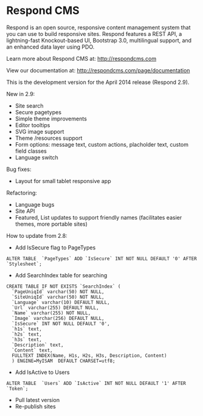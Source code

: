 Respond CMS
===========

Respond is an open source, responsive content management system that you can use to build responsive sites. Respond features a REST API, a lightning-fast Knockout-based UI, Bootstrap 3.0, multilingual support, and an enhanced data layer using PDO. 

Learn more about Respond CMS at: http://respondcms.com

View our documentation at: http://respondcms.com/page/documentation

This is the development version for the April 2014 release (Respond 2.9).

New in 2.9:
- Site search
- Secure pagetypes
- Simple theme improvements
- Editor tooltips
- SVG image support
- Theme /resources support
- Form options: message text, custom actions, placholder text, custom field classes
- Language switch

Bug fixes:
- Layout for small tablet responsive app

Refactoring:
- Language bugs
- Site API
- Featured, List updates to support friendly names (facilitates easier themes, more portable sites)

How to update from 2.8:
- Add IsSecure flag to PageTypes

```
ALTER TABLE  `PageTypes` ADD `IsSecure` INT NOT NULL DEFAULT '0' AFTER `Stylesheet`;
```

- Add SearchIndex table for searching

```
CREATE TABLE IF NOT EXISTS `SearchIndex` (
  `PageUniqId` varchar(50) NOT NULL,
  `SiteUniqId` varchar(50) NOT NULL,
  `Language` varchar(10) DEFAULT NULL,
  `Url` varchar(255) DEFAULT NULL,
  `Name` varchar(255) NOT NULL,
  `Image` varchar(256) DEFAULT NULL,
  `IsSecure` INT NOT NULL DEFAULT '0',
  `h1s` text,
  `h2s` text,
  `h3s` text,
  `Description` text,
  `Content` text,
  FULLTEXT INDEX(Name, H1s, H2s, H3s, Description, Content)
  ) ENGINE=MyISAM  DEFAULT CHARSET=utf8;
```
  
- Add IsActive to Users  
```
ALTER TABLE  `Users` ADD `IsActive` INT NOT NULL DEFAULT '1' AFTER `Token`;
```

- Pull latest version
- Re-publish sites




